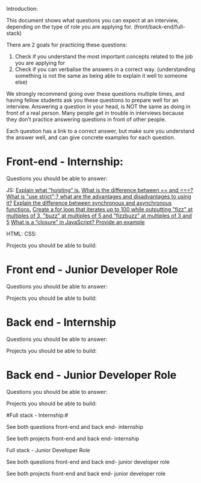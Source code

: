 Introduction: 

This document shows what questions you can expect at an interview, depending on the type of role you are applying for. (front/back-end/full-stack)


There are 2 goals for practicing these questions:

1. Check if you understand the most important concepts related to the job you are applying for
2. Check if you can verbalise the answers in a correct way. (understanding something is not the same as being able to explain it well to someone else)

We strongly recommend going over these questions multiple times, and having fellow students ask you these questions to prepare well for an interview. Answering a question in your head, is NOT the same as doing in front of a real person. Many people get in trouble in interviews because they don’t practice answering questions in front of other people. 

Each question has a link to a correct answer, but make sure you understand the answer well, and can give concrete examples for each question. 


# Front-end - Internship: #

Questions you should be able to answer:

JS: 
[Explain what “hoisting” is.](https://github.com/yangshun/front-end-interview-handbook/blob/master/questions/javascript-questions.md#explain-hoisting)
[What is the difference between == and ===?](https://github.com/yangshun/front-end-interview-handbook/blob/master/questions/javascript-questions.md#what-is-the-difference-between--and-)
[What is "use strict";? what are the advantages and disadvantages to using it?](https://github.com/yangshun/front-end-interview-handbook/blob/master/questions/javascript-questions.md#what-is-use-strict-what-are-the-advantages-and-disadvantages-to-using-it)
[Explain the difference between synchronous and asynchronous functions.](https://github.com/yangshun/front-end-interview-handbook/blob/master/questions/javascript-questions.md#explain-the-difference-between-synchronous-and-asynchronous-functions)
[Create a for loop that iterates up to 100 while outputting "fizz" at multiples of 3, "buzz" at multiples of 5 and "fizzbuzz" at multiples of 3 and 5](https://github.com/yangshun/front-end-interview-handbook/blob/master/questions/javascript-questions.md#create-a-for-loop-that-iterates-up-to-100-while-outputting-fizz-at-multiples-of-3-buzz-at-multiples-of-5-and-fizzbuzz-at-multiples-of-3-and-5)
[What is a “closure” in JavaScript? Provide an example](https://www.codementor.io/nihantanu/21-essential-javascript-tech-interview-practice-questions-answers-du107p62z#question-4)

HTML:
CSS:

Projects you should be able to build:


# Front end - Junior Developer Role # 


Questions you should be able to answer:

Projects you should be able to build:


# Back end -  Internship #

Questions you should be able to answer:

Projects you should be able to build:

# Back end -  Junior Developer Role #

Questions you should be able to answer:

Projects you should be able to build:

#Full stack -  Internship:#

See both questions front-end and back end- internship

See both projects front-end and back end- internship




Full stack - Junior Developer Role

See both questions front-end and back end- junior developer role

See both projects front-end and back end- junior developer role


